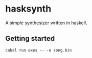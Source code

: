 # hasksynth

A simple synthesizer written in haskell.

## Getting started

```
cabal run exes -- -o song.bin
```
